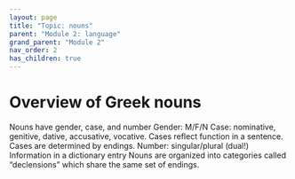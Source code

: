 ```yaml
---
layout: page
title: "Topic: nouns"
parent: "Module 2: language"
grand_parent: "Module 2"
nav_order: 2
has_children: true
---
```



# Overview of Greek nouns


Nouns have gender, case, and number
Gender: M/F/N
Case: nominative, genitive, dative, accusative, vocative. Cases reflect function in a sentence. Cases are determined by endings.
Number: singular/plural (dual!)
Information in a dictionary entry
Nouns are organized into categories called “declensions” which share the same set of endings.
